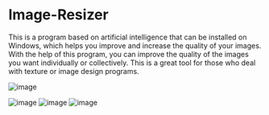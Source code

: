 # Image-Resizer
This is a program based on artificial intelligence that can be installed on Windows, which helps you improve and increase the quality of your images. With the help of this program, you can improve the quality of the images you want individually or collectively. This is a great tool for those who deal with texture or image design programs.

![image](https://github.com/bigjavani/Image-Resizer/assets/53734726/455e646f-de4a-4909-96d3-33ad62f0fe64)

![image](https://github.com/bigjavani/Image-Resizer/assets/53734726/4f2a3ce8-983a-4b5c-9d5b-04f77c7b3d2e)
![image](https://github.com/bigjavani/Image-Resizer/assets/53734726/028c01cc-f3b1-4421-b16e-c7c9152200ff)
![image](https://github.com/bigjavani/Image-Resizer/assets/53734726/2372e8a8-a129-4950-9aa7-635551dba3d5)
